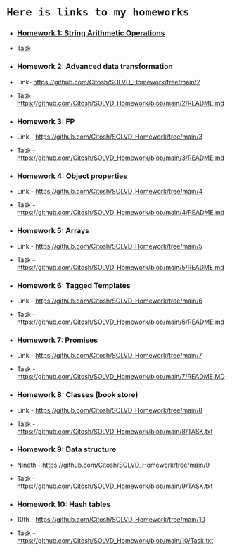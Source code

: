 # `Here is links to my homeworks`

- ### [Homework 1: String Arithmetic Operations](./1/) 
- [Task](./1/README.md)

- ### Homework 2: Advanced data transformation
- Link- https://github.com/Citosh/SOLVD_Homework/tree/main/2
- Task - https://github.com/Citosh/SOLVD_Homework/blob/main/2/README.md

- ### Homework 3: FP
- Link - https://github.com/Citosh/SOLVD_Homework/tree/main/3
- Task - https://github.com/Citosh/SOLVD_Homework/blob/main/3/README.md

- ### Homework 4: Object properties 
- Link - https://github.com/Citosh/SOLVD_Homework/tree/main/4
- Task - https://github.com/Citosh/SOLVD_Homework/blob/main/4/README.md

- ### Homework 5: Arrays
- Link - https://github.com/Citosh/SOLVD_Homework/tree/main/5
- Task - https://github.com/Citosh/SOLVD_Homework/blob/main/5/README.md

- ### Homework 6: Tagged Templates
- Link - https://github.com/Citosh/SOLVD_Homework/tree/main/6
- Task - https://github.com/Citosh/SOLVD_Homework/blob/main/6/README.md

- ### Homework 7: Promises
- Link - https://github.com/Citosh/SOLVD_Homework/tree/main/7 
- Task - https://github.com/Citosh/SOLVD_Homework/blob/main/7/README.MD

- ### Homework 8: Classes (book store)
- Link - https://github.com/Citosh/SOLVD_Homework/tree/main/8 
- Task - https://github.com/Citosh/SOLVD_Homework/blob/main/8/TASK.txt

- ### Homework 9: Data structure 
- Nineth - https://github.com/Citosh/SOLVD_Homework/tree/main/9
- Task - https://github.com/Citosh/SOLVD_Homework/blob/main/9/TASK.txt

- ### Homework 10: Hash tables
- 10th - https://github.com/Citosh/SOLVD_Homework/tree/main/10
- Task - https://github.com/Citosh/SOLVD_Homework/blob/main/10/Task.txt

